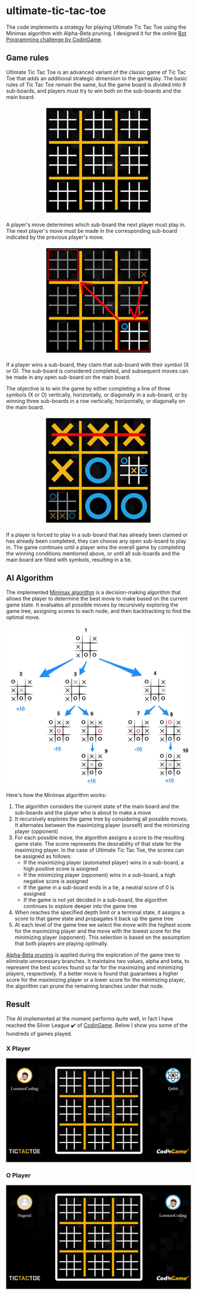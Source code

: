 # ultimate-tic-tac-toe
The code implements a strategy for playing Ultimate Tic Tac Toe using the Minimax algorithm with Alpha-Beta pruning.
I designed it for the online [Bot Programming challenge by CodinGame](https://www.codingame.com/multiplayer/bot-programming/tic-tac-toe).

## Game rules
Ultimate Tic Tac Toe is an advanced variant of the classic game of Tic Tac Toe that adds an additional strategic dimension to the gameplay. The basic rules of Tic Tac Toe remain the same, but the game board is divided into 9 sub-boards, and players must try to win both on the sub-boards and the main board. 

<div align='center'><img src='docs/empty-board.png' width=300></div>

A player's move determines which sub-board the next player must play in. The next player's move must be made in the corresponding sub-board indicated by the previous player's move.
<div align='center'><img src='docs/move-2.png' width=300></div>

If a player wins a sub-board, they claim that sub-board with their symbol (X or O). The sub-board is considered completed, and subsequent moves can be made in any open sub-board on the main board.

The objective is to win the game by either completing a line of three symbols (X or O) vertically, horizontally, or diagonally in a sub-board, or by winning three sub-boards in a row vertically, horizontally, or diagonally on the main board.
<div align='center'><img src='docs/tris.png' width=300></div>

If a player is forced to play in a sub-board that has already been claimed or has already been completed, they can choose any open sub-board to play in.
The game continues until a player wins the overall game by completing the winning conditions mentioned above, or until all sub-boards and the main board are filled with symbols, resulting in a tie.

## AI Algorithm
The implemented [Minimax algorithm](https://en.wikipedia.org/wiki/Minimax) is a decision-making algorithm that allows the player to determine the best move to make based on the current game state. It evaluates all possible moves by recursively exploring the game tree, assigning scores to each node, and then backtracking to find the optimal move.
<div align='center'><img src='docs/minimax-tree.png' width=500></div>

Here's how the Minimax algorithm works:
1. The algorithm considers the current state of the main board and the sub-boards and the player who is about to make a move
2. It recursively explores the game tree by considering all possible moves. It alternates between the maximizing player (ourself) and the minimizing player (opponent)
3. For each possible move, the algorithm assigns a score to the resulting game state. The score represents the desirability of that state for the maximizing player. In the case of Ultimate Tic Tac Toe, the scores can be assigned as follows:
    - If the maximizing player (automated player) wins in a sub-board, a high positive score is assigned
    - If the minimizing player (opponent) wins in a sub-board, a high negative score is assigned
    - If the game in a sub-board ends in a tie, a neutral score of 0 is assigned
    - If the game is not yet decided in a sub-board, the algorithm continues to explore deeper into the game tree
4. When reaches the specified depth limit or a terminal state, it assigns a score to that game state and propagates it back up the game tree
5. At each level of the game tree we select the move with the highest score for the maximizing player and the move with the lowest score for the minimizing player (opponent). This selection is based on the assumption that both players are playing optimally.

[Alpha-Beta pruning](https://en.wikipedia.org/wiki/Alpha%E2%80%93beta_pruning) is applied during the exploration of the game tree to eliminate unnecessary branches. It maintains two values, alpha and beta, to represent the best scores found so far for the maximizing and minimizing players, respectively. If a better move is found that guarantees a higher score for the maximizing player or a lower score for the minimizing player, the algorithm can prune the remaining branches under that node.

## Result
The AI implemented at the moment performs quite well, in fact I have reached the Silver League ✔️ of [CodinGame](https://codingame.com/). Below I show you some of the hundreds of games played.

### X Player
![Battle 1](docs/battle-1.gif)

### O Player
![Battle 2](docs/battle-2.gif)